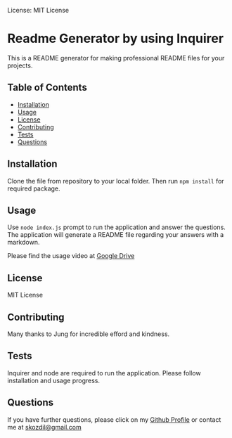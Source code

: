 License: MIT License
# Readme Generator by using  Inquirer
This is a README generator for making professional README files for your projects.

## Table of Contents
* [Installation](#installation)
* [Usage](#usage)
* [License](#license)
* [Contributing](#contributing)
* [Tests](#tests)
* [Questions](#questions)

## Installation
Clone the file from repository to your local folder. Then run `npm install` for required package. 
## Usage
Use `node index.js` prompt to run the application and answer the questions. The application will generate a README file regarding your answers with a markdown.

Please find the usage video at [Google Drive](https://drive.google.com/file/d/1Wf4dTX50LvqyNGnsMpzkLl6yuGMcj4ez/view)
## License
MIT License
## Contributing
Many thanks to Jung for incredible efford and kindness.
## Tests
Inquirer and node are required to run the application. Please follow installation and usage progress.
## Questions
If you have further questions, please click on my [Github Profile](https://www.github.com/ozdilkazim) or contact me at [skozdil@gmail.com](mailto:skozdil@gmail.com)